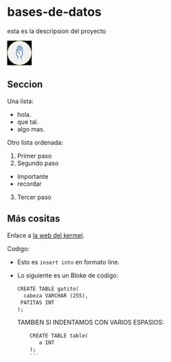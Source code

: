 # bases-de-datos
esta es la descripsion del proyecto

![ una mano](mano.png)

## Seccion
Una lista:
- hola.
- que tal.
- algo mas.

Otro lista ordenada:
1. Primer paso
2. Segundo paso
 - Importante
 - recordar
 3. Tercer paso

## Más cositas
Enlace a [ la web del kermel](https://kermel.org).

Codigo:

- Esto es  `insert into` en formato line.
- Lo siguiente es un Bloke de codigo:

  ```
  CREATE TABLE gatito(
    cabeza VARCHAR (255),
   PATITAS INT
  );
  ```
  TAMBIEN SI INDENTAMOS CON VARIOS ESPASIOS:
  
          CREATE TABLE table(
             a INT
          );
          ```

